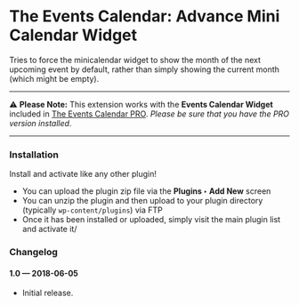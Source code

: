 # The Events Calendar: Advance Mini Calendar Widget

Tries to force the minicalendar widget to show the month of the next upcoming event by default, rather than simply showing the current month (which might be empty).

---

:warning: **Please Note:** This extension works with the **Events Calendar Widget** included in [The Events Calendar PRO](https://theeventscalendar.com/product/wordpress-events-calendar-pro/). _Please be sure that you have the PRO version installed_.

---

### Installation

Install and activate like any other plugin!

* You can upload the plugin zip file via the **Plugins ‣ Add New** screen
* You can unzip the plugin and then upload to your plugin directory (typically `wp-content/plugins`) via FTP
* Once it has been installed or uploaded, simply visit the main plugin list and activate it/


### Changelog

#### 1.0 — 2018-06-05

* Initial release.
